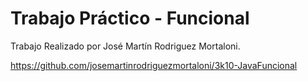 # Trabajo Práctico - Funcional

Trabajo Realizado por José Martín Rodriguez Mortaloni.

<https://github.com/josemartinrodriguezmortaloni/3k10-JavaFuncional>
